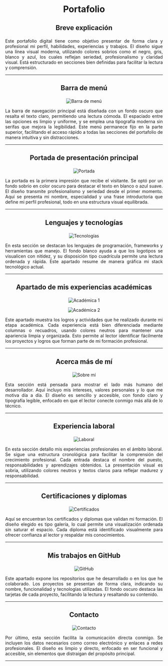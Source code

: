 
# <p align="center">Portafolio</p>

## <p align="center">Breve explicación</p>

<p align="justify">
Este portafolio digital tiene como objetivo presentar de forma clara y profesional mi perfil, habilidades, experiencias y trabajos. El diseño sigue una línea visual moderna, utilizando colores sobrios como el negro, gris, blanco y azul, los cuales reflejan seriedad, profesionalismo y claridad visual. Está estructurado en secciones bien definidas para facilitar la lectura y comprensión.
</p>

---

## <p align="center">Barra de menú</p>

<p align="center">
  <img src="https://github.com/user-attachments/assets/54de3f11-a9c6-4fd0-9d17-9218f0eed95e" alt="Barra de menú" />
</p>

<p align="justify">
La barra de navegación principal está diseñada con un fondo oscuro que resalta el texto claro, permitiendo una lectura cómoda. El espaciado entre las opciones es limpio y uniforme, y se emplea una tipografía moderna sin serifas que mejora la legibilidad. Este menú permanece fijo en la parte superior, facilitando el acceso rápido a todas las secciones del portafolio de manera intuitiva y sin distracciones.
</p>

---

## <p align="center">Portada de presentación principal</p>

<p align="center">
  <img src="https://github.com/user-attachments/assets/70523689-b121-4081-8cec-a522c84d4bdf" alt="Portada" />
</p>

<p align="justify">
La portada es la primera impresión que recibe el visitante. Se optó por un fondo sobrio en color oscuro para destacar el texto en blanco o azul suave. El diseño transmite profesionalismo y seriedad desde el primer momento. Aquí se presenta mi nombre, especialidad y una frase introductoria que define mi perfil profesional, todo en una estructura visual equilibrada.
</p>

---

## <p align="center">Lenguajes y tecnologías</p>

<p align="center">
  <img src="https://github.com/user-attachments/assets/9f5b1b2a-e141-401a-9b01-706af96cb972" alt="Tecnologías" />
</p>

<p align="justify">
En esta sección se destacan los lenguajes de programación, frameworks y herramientas que manejo. El fondo blanco ayuda a que los logotipos se visualicen con nitidez, y su disposición tipo cuadrícula permite una lectura ordenada y rápida. Este apartado resume de manera gráfica mi stack tecnológico actual.
</p>

---

## <p align="center">Apartado de mis experiencias académicas</p>

<p align="center">
  <img src="https://github.com/user-attachments/assets/27db8138-82e6-4681-a5b2-277be17e1128" alt="Académica 1" />
</p>

<p align="center">
  <img src="https://github.com/user-attachments/assets/9bbc4204-a8ac-48e9-8449-fe17448f2350" alt="Académica 2" />
</p>

<p align="justify">
Este apartado muestra los logros y actividades que he realizado durante mi etapa académica. Cada experiencia está bien diferenciada mediante columnas o recuadros, usando colores neutros para mantener una apariencia limpia y organizada. Esto permite al lector identificar fácilmente los proyectos y logros que forman parte de mi formación profesional.
</p>

---

## <p align="center">Acerca más de mí</p>

<p align="center">
  <img src="https://github.com/user-attachments/assets/36f4d7fd-04b5-4d70-9c34-c8510e02162a" alt="Sobre mí" />
</p>

<p align="justify">
Esta sección está pensada para mostrar el lado más humano del desarrollador. Aquí incluyo mis intereses, valores personales y lo que me motiva día a día. El diseño es sencillo y accesible, con fondo claro y tipografía legible, enfocado en que el lector conecte conmigo más allá de lo técnico.
</p>

---

## <p align="center">Experiencia laboral</p>

<p align="center">
  <img src="https://github.com/user-attachments/assets/600ee27a-e258-4ae1-97f3-f4a168e44a04" alt="Laboral" />
</p>

<p align="justify">
En esta sección detallo mis experiencias profesionales en el ámbito laboral. Se sigue una estructura cronológica para facilitar la comprensión del crecimiento profesional. Cada entrada destaca el nombre del puesto, responsabilidades y aprendizajes obtenidos. La presentación visual es sobria, utilizando colores neutros y textos claros para reflejar madurez y responsabilidad.
</p>

---

## <p align="center">Certificaciones y diplomas</p>

<p align="center">
  <img src="https://github.com/user-attachments/assets/6cb53776-cfa6-439b-9f17-f894b19ee4cf" alt="Certificados" />
</p>

<p align="justify">
Aquí se encuentran los certificados y diplomas que validan mi formación. El diseño elegido es tipo galería, lo cual permite una visualización ordenada sin saturar el espacio. Cada diploma está identificado visualmente para ofrecer confianza al lector y respaldar mis conocimientos.
</p>

---

## <p align="center">Mis trabajos en GitHub</p>

<p align="center">
  <img src="https://github.com/user-attachments/assets/4be1db37-f84b-46c1-9041-1e80a9d96267" alt="GitHub" />
</p>

<p align="justify">
Este apartado expone los repositorios que he desarrollado o en los que he colaborado. Los proyectos se presentan de forma clara, indicando su nombre, funcionalidad y tecnologías utilizadas. El fondo oscuro destaca las tarjetas de cada proyecto, facilitando la lectura y resaltando su contenido.
</p>

---

## <p align="center">Contacto</p>

<p align="center">
  <img src="https://github.com/user-attachments/assets/8adc80c8-02b6-4d54-a5ff-1e624e48b51a" alt="Contacto" />
</p>

<p align="justify">
Por último, esta sección facilita la comunicación directa conmigo. Se incluyen los datos necesarios como correo electrónico y enlaces a redes profesionales. El diseño es limpio y directo, enfocado en ser funcional y accesible, sin elementos que distraigan del propósito principal.
</p>

---
